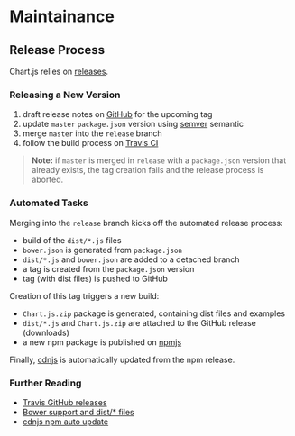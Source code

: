 # Maintainance
## Release Process
Chart.js relies on [releases](https://github.com/chartjs/Chart.js/releases).

### Releasing a New Version

1. draft release notes on [GitHub](https://github.com/chartjs/Chart.js/releases/new) for the upcoming tag
1. update `master` `package.json` version using [semver](http://semver.org/) semantic
1. merge `master` into the `release` branch
1. follow the build process on [Travis CI](https://travis-ci.org/chartjs/Chart.js)

> **Note:** if `master` is merged in `release` with a `package.json` version that already exists, the tag
creation fails and the release process is aborted.
### Automated Tasks
Merging into the `release` branch kicks off the automated release process:

* build of the `dist/*.js` files
* `bower.json` is generated from `package.json`
* `dist/*.js` and `bower.json` are added to a detached branch
* a tag is created from the `package.json` version
* tag (with dist files) is pushed to GitHub

Creation of this tag triggers a new build:

* `Chart.js.zip` package is generated, containing dist files and examples
* `dist/*.js` and `Chart.js.zip` are attached to the GitHub release (downloads)
* a new npm package is published on [npmjs](https://www.npmjs.com/package/chart.js)

Finally, [cdnjs](https://cdnjs.com/libraries/Chart.js) is automatically updated from the npm release.

### Further Reading

* [Travis GitHub releases](https://github.com/chartjs/Chart.js/pull/2555)
* [Bower support and dist/* files](https://github.com/chartjs/Chart.js/issues/3033)
* [cdnjs npm auto update](https://github.com/cdnjs/cdnjs/pull/8401)

